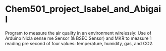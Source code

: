 # Chem501_project_Isabel_and_Abigail
Program to measure the air quailty in an environment wirelessly: Use of Arduino Nicla sense me Sensor (& BSEC Sensor) and MKR to measure 1 reading pre second of four values: temperature, humidity, gas, and CO2.
